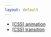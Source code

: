```yaml
---
layout: default
---
```


<ul class="list">
  <li><a href="css_animation">[CSS] animation</a></li>
  <li><a href="#">[CSS] transition</a></li>
</ul>
